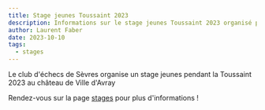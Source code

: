 ```yaml
---
title: Stage jeunes Toussaint 2023
description: Informations sur le stage jeunes Toussaint 2023 organisé par le club au château de Ville d'Avray.
author: Laurent Faber
date: 2023-10-10
tags:
  - stages
---
```


Le club d'échecs de Sèvres organise un stage jeunes pendant la Toussaint 2023 au château de Ville d'Avray

<p markdown="1">Rendez-vous sur la page <a href="./../../stages">stages</a> pour plus d'informations !</p>